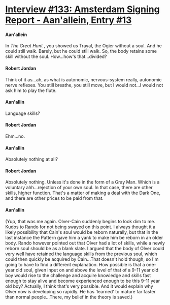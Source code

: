 # [Interview #133: Amsterdam Signing Report - Aan'allein, Entry #13](https://www.theoryland.com/intvmain.php?i=133#13)

#### Aan'allein

In
*The Great Hunt*
, you showed us Trayal, the Ogier without a soul. And he could still walk. Barely, but he could still walk. So, the body retains some skill without the soul. How...how's that...divided?

#### Robert Jordan

Think of it as...ah, as what is autonomic, nervous-system really, autonomic nerve reflexes. You still breathe, you still move, but I would not...I would not ask him to play the flute.

#### Aan'allin

Language skills?

#### Robert Jordan

Ehm...no.

#### Aan'allin

Absolutely nothing at all?

#### Robert Jordan

Absolutely nothing. Unless it's done in the form of a Gray Man. Which is a voluntary ahh...rejection of your own soul. In that case, there are other skills, higher function. That's a matter of making a deal with the Dark One, and there are other prices to be paid from that.

#### Aan'allin

(Yup, that was me again. Olver-Cain suddenly begins to look dim to me. Kudos to Rando for not being swayed on this point. I always thought it a likely possibility that Cain's soul would be reborn naturally, but that in the last instance the Pattern gave him a yank to make him be reborn in an older body. Rando however pointed out that Olver had a lot of skills, while a newly reborn soul should be as a blank slate. I argued that the body of Olver could very well have retained the language skills from the previous soul, which could then quickly be acquired by Cain...That doesn't hold though, so I'm going to have to find a different explanation. How possible is that a one-year old soul, given input on and above the level of that of a 9-11 year old boy would rise to the challenge and acquire knowledge and skills fast enough to stay alive and become experienced enough to be this 9-11 year old boy? Actually, I think that's very possible. And it would explain why Olver now is developing so rapidly. He has 'learned' to mature far faster than normal people...There, my belief in the theory is saved.)

